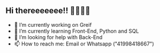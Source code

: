 ## Hi thereeeeeee!! 👋👋👋👋

- 🔭 I’m currently working on Greif
- 🌱 I’m currently learning Front-End, Python and SQL
- 🤔 I’m looking for help with Back-End
- 📫 How to reach me: Email or Whatsapp ("41998418667")
